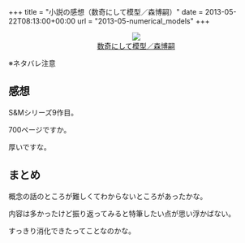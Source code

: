 +++
title = "小説の感想（数奇にして模型／森博嗣）"
date = 2013-05-22T08:13:00+00:00
url = "2013-05-numerical_models"
+++

<div style="text-align: center;">
  <a href="http://www.amazon.co.jp/gp/product/4062731940/ref=as_li_ss_il?ie=UTF8&#038;camp=247&#038;creative=7399&#038;creativeASIN=4062731940&#038;linkCode=as2&#038;tag=5000164-22"><img border="0" src="http://ws-fe.amazon-adsystem.com/widgets/q?_encoding=UTF8&#038;ASIN=4062731940&#038;Format=_SL160_&#038;ID=AsinImage&#038;MarketPlace=JP&#038;ServiceVersion=20070822&#038;WS=1&#038;tag=5000164-22" /><br /><span>数奇にして模型／森博嗣</span></a><img src="http://ir-jp.amazon-adsystem.com/e/ir?t=5000164-22&#038;l=as2&#038;o=9&#038;a=4062731940" width="1" height="1" border="0" alt="" style="border:none !important; margin:0px !important;" />
</div>

※ネタバレ注意

## 感想

S&#038;Mシリーズ9作目。

700ページですか。

厚いですな。

## まとめ

概念の話のところが難しくてわからないところがあったかな。

内容は多かったけど振り返ってみると特筆したい点が思い浮かばない。

すっきり消化できたってことなのかな。